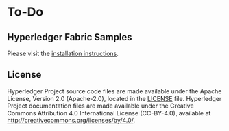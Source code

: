 # To-Do
## Hyperledger Fabric Samples

Please visit the [installation instructions](http://hyperledger-fabric.readthedocs.io/en/latest/samples.html).

## License <a name="license"></a>

Hyperledger Project source code files are made available under the Apache License, Version 2.0 (Apache-2.0), located in the [LICENSE](LICENSE) file. Hyperledger Project documentation files are made available under the Creative Commons Attribution 4.0 International License (CC-BY-4.0), available at http://creativecommons.org/licenses/by/4.0/.
